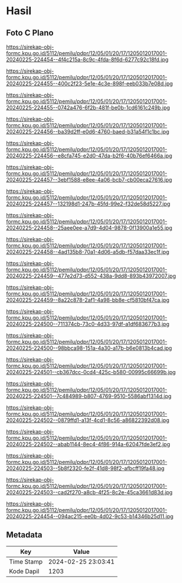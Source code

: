 # Hasil

## Foto C Plano

https://sirekap-obj-formc.kpu.go.id/5112/pemilu/pdpr/12/05/01/20/17/1205012017001-20240225-224454--4f4c215a-8c9c-4fda-8f6d-6277c92c18fd.jpg

https://sirekap-obj-formc.kpu.go.id/5112/pemilu/pdpr/12/05/01/20/17/1205012017001-20240225-224455--400c2f23-5e1e-4c3e-898f-eeb033b7e08d.jpg

https://sirekap-obj-formc.kpu.go.id/5112/pemilu/pdpr/12/05/01/20/17/1205012017001-20240225-224455--0742a476-6f2b-481f-be0b-1cd6161c249b.jpg

https://sirekap-obj-formc.kpu.go.id/5112/pemilu/pdpr/12/05/01/20/17/1205012017001-20240225-224456--ba39d2ff-e0d6-4760-baed-b31a54f1c1bc.jpg

https://sirekap-obj-formc.kpu.go.id/5112/pemilu/pdpr/12/05/01/20/17/1205012017001-20240225-224456--e8cfa745-e2d0-47da-b2f6-40b76ef6466a.jpg

https://sirekap-obj-formc.kpu.go.id/5112/pemilu/pdpr/12/05/01/20/17/1205012017001-20240225-224457--3ebf1588-e8ee-4a06-bcb7-cb00eca27616.jpg

https://sirekap-obj-formc.kpu.go.id/5112/pemilu/pdpr/12/05/01/20/17/1205012017001-20240225-224457--132198d1-247b-45fd-99e2-f32de58d5227.jpg

https://sirekap-obj-formc.kpu.go.id/5112/pemilu/pdpr/12/05/01/20/17/1205012017001-20240225-224458--25aee0ee-a7d9-4d04-9878-0f13900a1e55.jpg

https://sirekap-obj-formc.kpu.go.id/5112/pemilu/pdpr/12/05/01/20/17/1205012017001-20240225-224458--4ad135b8-70a1-4d06-a5db-f57daa33ec1f.jpg

https://sirekap-obj-formc.kpu.go.id/5112/pemilu/pdpr/12/05/01/20/17/1205012017001-20240225-224459--477e2d73-d552-438a-9dd8-893b43972007.jpg

https://sirekap-obj-formc.kpu.go.id/5112/pemilu/pdpr/12/05/01/20/17/1205012017001-20240225-224459--8a22c878-2af1-4a98-bb8e-cf5810bf47ca.jpg

https://sirekap-obj-formc.kpu.go.id/5112/pemilu/pdpr/12/05/01/20/17/1205012017001-20240225-224500--711374cb-73c0-4d33-97df-a1df683677b3.jpg

https://sirekap-obj-formc.kpu.go.id/5112/pemilu/pdpr/12/05/01/20/17/1205012017001-20240225-224500--98bbca98-151a-4a30-a17b-b6e0813b4cad.jpg

https://sirekap-obj-formc.kpu.go.id/5112/pemilu/pdpr/12/05/01/20/17/1205012017001-20240225-224501--cb367dcc-0cd4-425c-b580-00995c66699b.jpg

https://sirekap-obj-formc.kpu.go.id/5112/pemilu/pdpr/12/05/01/20/17/1205012017001-20240225-224501--7c484989-b807-4769-9510-5586abf1314d.jpg

https://sirekap-obj-formc.kpu.go.id/5112/pemilu/pdpr/12/05/01/20/17/1205012017001-20240225-224502--0879ffd1-a13f-4cd1-8c56-a86822392d08.jpg

https://sirekap-obj-formc.kpu.go.id/5112/pemilu/pdpr/12/05/01/20/17/1205012017001-20240225-224502--abab1144-8ec4-4f86-914a-62047fde3ef2.jpg

https://sirekap-obj-formc.kpu.go.id/5112/pemilu/pdpr/12/05/01/20/17/1205012017001-20240225-224503--5b8f2320-fe2f-41d8-98f2-afbcff19fa48.jpg

https://sirekap-obj-formc.kpu.go.id/5112/pemilu/pdpr/12/05/01/20/17/1205012017001-20240225-224503--cad2f270-a8cb-4f25-8c2e-45ca3661d83d.jpg

https://sirekap-obj-formc.kpu.go.id/5112/pemilu/pdpr/12/05/01/20/17/1205012017001-20240225-224454--094ac215-ee0b-4d02-9c53-b14346b25d11.jpg


## Metadata

| Key        | Value               |
| ---------- | ------------------- |
| Time Stamp | 2024-02-25 23:03:41 |
| Kode Dapil | 1203                |



